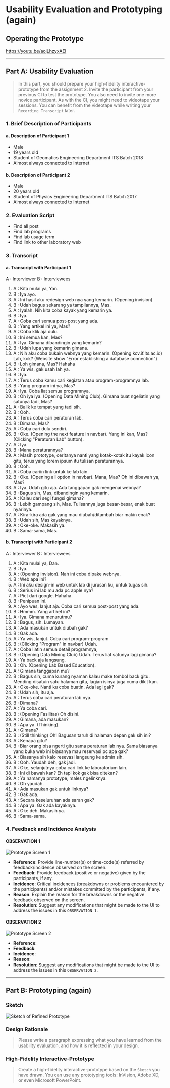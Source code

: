 # Usability Evaluation and Prototyping (again)

## Operating the Prototype
https://youtu.be/aojLhzyxAEI

---
 
## Part A: Usability Evaluation
> In this part, you should prepare your high-fidelity interactive-prototype from the assignment 2.
> Invite the participant from your previous CI to test the prototype.
> You also need to invite one more novice participant.
> As with the CI, you might need to videotape your sessions.
> You can benefit from the videotape while writing your `Recording Transcript` later.

### 1. Brief Description of Participants

#### a. Description of Participant 1
 - Male
 - 19 years old
 - Student of Geomatics Engineering Department ITS Batch 2018
 - Almost always connected to Internet

#### b. Description of Participant 2
 - Male
 - 20 years old
 - Student of Physics Engineering Department ITS Batch 2017
 - Almost always connected to Internet

### 2. Evaluation Script
 - Find all post
 - Find lab programs
 - Find lab usage term
 - Find link to other laboratory web

### 3. Transcript

#### a. Transcript with Participant 1
A : Interviewer
B : Interviewees

1. A : Kita mulai ya, Yan.
2. B : Iya ayo.
3. A : Ini hasil aku redesign web nya yang kemarin. (Opening invision)
4. B : Udah bagus sekarang ya tampilannya, Mas.
5. A : Iyalah. Nih kita coba kayak yang kemarin ya.
6. B : Iya.
7. A : Coba cari semua post-post yang ada.
8. B : Yang artikel ini ya, Mas?
9. A : Coba klik aja dulu.
10. B : Ini semua kan, Mas?
11. A : Iya. Gimana dibandingin yang kemarin?
12. B : Udah lupa yang kemarin gimana.
13. A : Nih aku coba bukain webnya yang kemarin. (Opening kcv.if.its.ac.id) Lah, kok? (Website show "Error establishing a database connection")
14. B : Loh gimana, Mas? Hahaha
15. A : Ya wis, gak usah lah ya.
16. B : Iya.
17. A : Terus coba kamu cari kegiatan atau program-programnya lab.
18. B : Yang program ini ya, Mas?
19. A : Iya. Coba liat semua programnya.
20. B : Oh iya iya. (Opening Data Mining Club). Gimana buat ngeliatin yang satunya tadi, Mas?
21. A : Balik ke tempat yang tadi sih.
22. B : Ooh.
23. A : Terus coba cari peraturan lab.
24. B : Dimana, Mas?
25. A : Coba cari dulu sendiri.
26. B : Oke. (Opening the next feature in navbar). Yang ini kan, Mas? (Clicking "Peraturan Lab" button).
27. A : Iya.
28. B : Mana peraturannya?
29. A : Masih prototype, ceritanya nanti yang kotak-kotak itu kayak icon gitu, terus yang lorem ipsum itu tulisan peraturannya.
30. B : Ooh.
31. A : Coba cariin link untuk ke lab lain.
32. B : Oke. (Opening all option in navbar). Mana, Mas? Oh ini dibawah ya, Mas?
33. A : Iya. Udah gitu aja. Ada tanggapan gak mengenai webnya?
34. B : Bagus sih, Mas, dibandingin yang kemarin.
35. A : Kalau dari segi fungsi gimana?
36. B : Lebih gampang sih, Mas. Tulisannya juga besar-besar, enak buat nyarinya.
37. A : Kira-kira ada gak yang mau diubah/ditambah biar makin enak?
38. B : Udah sih, Mas kayaknya.
39. A : Oke-oke. Makasih ya.
40. B : Sama-sama, Mas.


#### b. Transcript with Participant 2
A : Interviewer
B : Interviewees

1. A : Kita mulai ya, Dan.
2. B : Iya.
3. A : (Opening invision). Nah ini coba dipake webnya.
4. B : Web apa ini?
5. A : Ini aku design-in web untuk lab di jurusan ku, untuk tugas sih.
6. B : Serius ini lab mu ada pc apple nya?
7. A : Pict dari google. Hahaha.
8. B : Penipuan ini.
9. A : Ayo wes, lanjut aja. Coba cari semua post-post yang ada.
10. B : Hmmm. Yang artikel ini?
11. A : Iya. Gimana menurutmu?
12. B : Bagus, sih. Lumayan.
13. A : Ada masukan untuk diubah gak?
14. B : Gak ada.
15. A : Ya wis, lanjut. Coba cari program-program
16. B : (Clicking "Program" in navbar) Udah.
17. A : Coba liatin semua detail programnya,
18. B : (Opening Data Mining Club) Udah. Terus liat satunya lagi gimana?
19. A : Ya back aja langsung.
20. B : Oh. (Opening Lab Based Education).
21. A : Gimana tanggapan mu?
22. B : Bagus sih, cuma kurang nyaman kalau make tombol back gitu. Mending disatuin satu halaman gitu, lagian isinya juga cuma dikit kan.
23. A : Oke-oke. Nanti ku coba buatin. Ada lagi gak?
24. B : Udah sih, itu aja.
25. A : Terus coba cari peraturan lab nya.
26. B : Dimana?
27. A : Ya coba cari.
28. B : (Opening Fasilitas) Oh disini.
29. A : Gimana, ada masukan?
30. B : Apa ya. (Thinking).
31. A : Gimana?
32. B : (Still thinking) Oh! Bagusan taruh di halaman depan gak sih ini?
33. A : Kenapa gitu?
34. B : Biar orang bisa ngerti gitu sama peraturan lab nya. Sama biasanya yang buka web ini biasanya mau reservasi pc apa gak?
35. A : Biasanya sih kalo resevasi langsung ke admin sih.
36. B : Ooh. Yaudah deh, gak jadi.
37. A : Oke, selanjutnya coba cari link ke laboratorium lain.
38. B : Ini di bawah kan? Eh tapi kok gak bisa ditekan?
39. A : Ya namanya prototype, males ngelinknya.
40. B : Oh yaudah.
41. A : Ada masukan gak untuk linknya?
42. B : Gak ada.
43. A : Secara keseluruhan ada saran gak?
44. B : Apa ya. Gak ada kayaknya.
45. A : Oke deh. Makasih ya.
46. B : Sama-sama.

### 4. Feedback and Incidence Analysis

#### OBSERVATION 1
![Prototype Screen 1](/images/kcv-banner.jpg)

 - **Reference**: Provide line-number(s) or time-code(s) referred by feedback/incidence observed on the screen.
 - **Feedback**: Provide feedback (positive or negative) given by the participants, if any.
 - **Incidence**: Critical incidences (breakdowns or problems encountered by the participants) and/or mistakes committed by the participants, if any.
 - **Reason**: Explain the reason for the breakdowns or the negative feedback observed on the screen.
 - **Resolution**: Suggest any modifications that might be made to the UI to address the issues in this `OBSERVATION 1`.
 
#### OBSERVATION 2
![Prototype Screen 2](https://www.studiainitalia.com/wp-content/uploads/2017/02/free-courses-Learn-Italian-Online.jpg)

 - **Reference**: 
 - **Feedback**: 
 - **Incidence**: 
 - **Reason**: 
 - **Resolution**: Suggest any modifications that might be made to the UI to address the issues in this `OBSERVATION 2`.
 
 ---

## Part B: Prototyping (again)

### Sketch

![Sketch of Refined Prototype](https://cdn2.hubspot.net/hub/725165/file-3421843765-png/blog-files/uxpin--300x211.png)

### Design Rationale
> Please write a paragraph expressing what you have learned from the usability evaluation, 
> and how it is reflected in your design.

### High-Fidelity Interactive-Prototype
> Create a high-fidelity interactive-prototype based on the `Sketch` you have drawn.
> You can use any prototyping tools: InVision, Adobe XD, or even Microsoft PowerPoint.
